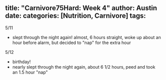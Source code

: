 title: "Carnivore75Hard: Week 4"
author: Austin
date:
categories: [Nutrition, Carnivore]
tags: 
---

5/11

* slept through the night again!  almost, 6 hours straight, woke up about an hour before alarm, but decided to "nap" for the extra hour

5/12
* birthday!
* nearly slept through the night again, about 6 1/2 hours, peed and took an 1.5 hour "nap"
